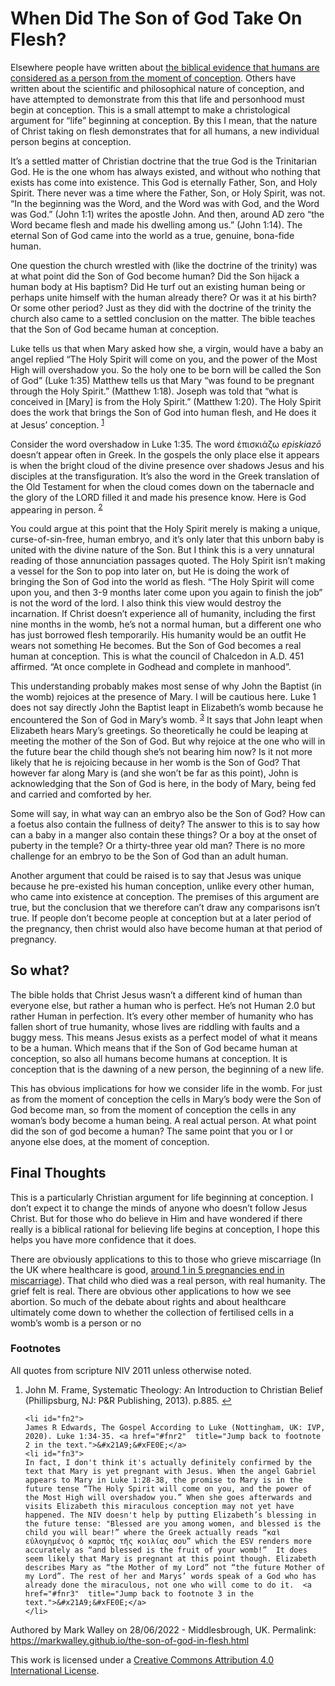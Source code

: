 # When Did The Son of God Take On Flesh?

Elsewhere people have written about [the biblical evidence that humans are considered as a person from the moment of conception](http://crossway.org). Others have written about the scientific and philosophical nature of conception, and have attempted to demonstrate from this that life and personhood must begin at conception. This is a small attempt to make a christological argument for “life” beginning at conception. By this I mean, that the nature of Christ taking on flesh demonstrates that for all humans, a new individual person begins at conception.

It’s a settled matter of Christian doctrine that the true God is the Trinitarian God. He is the one whom has always existed, and without who nothing that exists has come into existence. This God is eternally Father, Son, and Holy Spirit. There never was a time where the Father, Son, or Holy Spirit, was not. “In the beginning was the Word, and the Word was with God, and the Word was God.” (John 1:1)  writes the apostle John. And then, around AD zero “the Word became flesh and made his dwelling among us.” (John 1:14). The eternal Son of God came into the world as a true, genuine, bona-fide human.
 
One question the church wrestled with (like the doctrine of the trinity) was at what point did the Son of God become human? Did the Son hijack a human body at His baptism? Did He turf out an existing human being or perhaps unite himself with the human already there? Or was it at his birth? Or some other period? Just as they did with the doctrine of the trinity the church also came to a settled conclusion on the matter. The bible teaches that the Son of God became human at conception.

Luke tells us that when Mary asked how she, a virgin, would have a baby an angel replied “The Holy Spirit will come on you, and the power of the Most High will overshadow you. So the holy one to be born will be called the Son of God” (Luke 1:35) Matthew tells us that Mary “was found to be pregnant through the Holy Spirit.” (Matthew 1:18). Joseph was told that “what is conceived in [Mary] is from the Holy Spirit.” (Matthew 1:20). The Holy Spirit does the work that brings the Son of God into human flesh, and He does it at Jesus’ conception. <sup id="fnr1">[1](#fn1)</sup>

Consider the word overshadow in Luke 1:35. The word ἐπισκιάζω _episkiazō_ doesn’t appear often in Greek. In the gospels the only place else it appears is when the bright cloud of the divine presence over shadows Jesus and his disciples at the transfiguration. It’s also the word in the Greek translation of the Old Testament for when the cloud comes down on the tabernacle and the glory of the LORD filled it and made his presence know. Here is God appearing in person. <sup id="fnr2">[2](#fn2)</sup>

You could argue at this point that the Holy Spirit merely is making a unique, curse-of-sin-free, human embryo, and it’s only later that this unborn baby is united with the divine nature of the Son. But I think this is a very unnatural reading of those annunciation passages quoted. The Holy Spirit isn’t making a vessel for the Son to pop into later on, but He is doing the work of bringing the Son of God into the world as flesh. “The Holy Spirit will come upon you, and then 3-9 months later come upon you again to finish the job” is not the word of the lord. I also think this view would destroy the incarnation. If Christ doesn’t experience all of humanity, including the first nine months in the womb, he’s not a normal human, but a different one who has just borrowed flesh temporarily. His humanity would be an outfit He wears not something He becomes. But the Son of God becomes a real human at conception. This is what the council of Chalcedon in A.D. 451 affirmed. “At once complete in Godhead and complete in manhood”.

This understanding probably makes most sense of why John the Baptist (in the womb) rejoices at the presence of Mary. I will be cautious here. Luke 1 does not say directly John the Baptist leapt in Elizabeth’s womb because he encountered the Son of God in Mary’s womb. <sup id="fnr3">[3](#fn3)</sup> It says that John leapt when Elizabeth hears Mary’s greetings. So theoretically he could be leaping at meeting the mother of the Son of God. But why rejoice at the one who will in the future bear the child though she’s not bearing him now? Is it not more likely that he is rejoicing because in her womb is the Son of God? That however far along Mary is (and she won’t be far as this point), John is acknowledging that the Son of God is here, in the body of Mary, being fed and carried and comforted by her.

Some will say, in what way can an embryo also be the Son of God? How can a foetus also contain the fullness of deity? The answer to this is to say how can a baby in a manger also contain these things? Or a boy at the onset of puberty in the temple? Or a thirty-three year old man? There is no more challenge for an embryo to be the Son of God than an adult human.

Another argument that could be raised is to say that Jesus was unique because he pre-existed his human conception, unlike every other human, who came into existence at conception. The premises of this argument are true, but the conclusion that we therefore can’t draw any comparisons isn’t true. If people don’t become people at conception but at a later period of the pregnancy, then christ would also have become human at that period of pregnancy.

## So what?

The bible holds that Christ Jesus wasn’t a different kind of human than everyone else, but rather a human who is perfect. He’s not Human 2.0 but rather Human in perfection. It’s every other member of humanity who has fallen short of true humanity, whose lives are riddling with faults and a buggy mess.  This means Jesus exists as a perfect model of what it means to be a human. Which means that if the Son of God became human at conception, so also all humans become humans at conception. It is conception that is the dawning of a new person, the beginning of a new life. 

This has obvious implications for how we consider life in the womb. For just as from the moment of conception the cells in Mary’s body were the Son of God become man, so from the moment of conception the cells in any woman’s body become a human being. A real actual person. At what point did the son of god become a human? The same point that you or I or anyone else does, at the moment of conception.

## Final Thoughts

This is a particularly Christian argument for life beginning at conception. I don’t expect it to change the minds of anyone who doesn’t follow Jesus Christ. But for those who do believe in Him and have wondered if there really is a biblical rational for believing life begins at conception, I hope this helps you have more confidence that it does.

There are obviously applications to this to those who grieve miscarriage (In the UK where healthcare is good, [around 1 in 5 pregnancies end in miscarriage](https://www.tommys.org/baby-loss-support/miscarriage-information-and-support/miscarriage-statistics)). That child who died was a real person, with real humanity. The grief felt is real. There are obvious other applications to how we see abortion. So much of the debate about rights and about healthcare ultimately come down to whether the collection of fertilised cells in a womb’s womb is a person or no

### Footnotes

All quotes from scripture NIV 2011 unless otherwise noted.

<ol>
	<li id="fn1">
John M. Frame, Systematic Theology: An Introduction to Christian Belief (Phillipsburg, NJ: P&R Publishing, 2013). p.885. <a href="#fnr1"  title="Jump back to footnote 1 in the text.">&#x21A9;&#xFE0E;︎</a>
	</li>

	<li id="fn2">
	James R Edwards, The Gospel According to Luke (Nottingham, UK: IVP, 2020). Luke 1:34-35. <a href="#fnr2"  title="Jump back to footnote 2 in the text.">&#x21A9;&#xFE0E;︎</a> 
	<li id="fn3">
	In fact, I don't think it's actually definitely confirmed by the text that Mary is yet pregnant with Jesus. When the angel Gabriel appears to Mary in Luke 1:28-38, the promise to Mary is in the future tense “The Holy Spirit will come on you, and the power of the Most High will overshadow you.” When she goes afterwards and visits Elizabeth this miraculous conception may not yet have happened. The NIV doesn't help by putting Elizabeth’s blessing in the future tense: "Blessed are you among women, and blessed is the child you will bear!” where the Greek actually reads “καὶ εὐλογημένος ὁ καρπὸς τῆς κοιλίας σου” which the ESV renders more accurately as “and blessed is the fruit of your womb!”  It does seem likely that Mary is pregnant at this point though. Elizabeth describes Mary as “the Mother of my Lord” not “the future Mother of my Lord”. The rest of her and Marys’ words speak of a God who has already done the miraculous, not one who will come to do it.  <a href="#fnr3"  title="Jump back to footnote 3 in the text.">&#x21A9;&#xFE0E;︎</a> 
	</li>
</ol>

 
Authored by Mark Walley on 28/06/2022 - Middlesbrough, UK. Permalink:  https://markwalley.github.io/the-son-of-god-in-flesh.html

This work is licensed under a <a rel="license" href="http://creativecommons.org/licenses/by/4.0/">Creative Commons Attribution 4.0 International License</a>.
